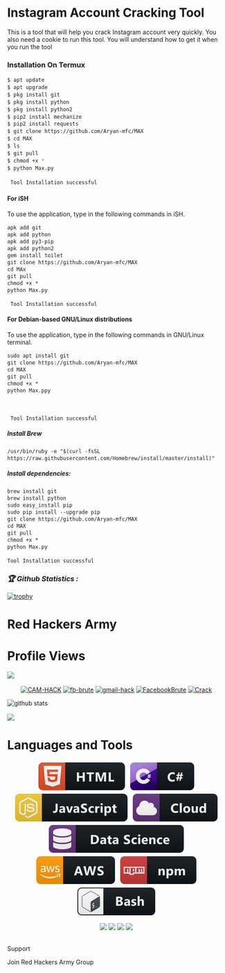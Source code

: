 
# Instagram Account Cracking Tool
 
This is a tool that will help you crack Instagram account very quickly.  You also need a cookie to run this tool.  You will understand how to get it when you run the tool

### Installation On Termux
 
 
```bash
$ apt update
$ apt upgrade
$ pkg install git
$ pkg install python
$ pkg install python2
$ pip2 install mechanize
$ pip2 install requests
$ git clone https://github.com/Aryan-mfc/MAX
$ cd MAX
$ ls
$ git pull
$ chmod +x *
$ python Max.py

 Tool Installation successful

```
#### For iSH
 
To use the application, type in the following commands in iSH.
```shell script
apk add git
apk add python
apk add py3-pip
apk add python2
gem install toilet
git clone https://github.com/Aryan-mfc/MAX
cd MAx
git pull
chmod +x *
python Max.py

 Tool Installation successful

```

#### For Debian-based GNU/Linux distributions
 
To use the application, type in the following commands in GNU/Linux terminal.
```shell script
sudo apt install git
git clone https://github.com/Aryan-mfc/MAX
cd MAX 
git pull
chmod +x *
python Max.ppy



 Tool Installation successful

```


##### Install Brew
 
```shell script
/usr/bin/ruby -e "$(curl -fsSL https://raw.githubusercontent.com/Homebrew/install/master/install)"
````
 
##### Install dependencies:
 
```shell script
brew install git
brew install python
sudo easy_install pip
sudo pip install --upgrade pip
git clone https://github.com/Aryan-mfc/MAX
cd MAX
git pull
chmod +x *
python Max.py

Tool Installation successful

```


<h3><b><i>🏆 Github Statistics :</i></b></h3>
<a href="https://github.com/Aryan-Mfc"><img title="trophy" src="https://github-profile-trophy.vercel.app/?username=Aryan-Mfc&theme=monokai"></a>
</p>  
<p align="center"> 

 # Red Hackers Army


# Profile Views

 <img src="https://profile-counter.glitch.me/Aryan-Mfc/count.svg" />
</p>

<p align="center">
<a href="https://github.com/Aryan-mfc/CAM-HACK"><img title="CAM-HACK" src="https://github-readme-stats.vercel.app/api/pin/?username=Aryan-Mfc&repo=CAM-HACK&theme=radical"></a>
<a href="https://github.com/Aryan-mfc/fb-brute"><img title="fb-brute" src="https://github-readme-stats.vercel.app/api/pin/?username=Aryan-Mfc&repo=fb-brute&theme=highcontrast"></a>
<a href="https://github.com/Aryan-mfc/gmail-hack"><img title="gmail-hack" src="https://github-readme-stats.vercel.app/api/pin/?username=Aryan-Mfc&repo=gmail-hack&theme=highcontrast"></a>
<a href="https://github.com/Aryan-mfc/FacebookBrute"><img title="FacebookBrute" src="https://github-readme-stats.vercel.app/api/pin/?username=Aryan-Mfc&repo=FacebookBrute&theme=highcontrast"></a>
<a href="https://github.com/Aryan-mfc/Crack"><img title="Crack" src="https://github-readme-stats.vercel.app/api/pin/?username=Aryan-Mfc&repo=Crack&theme=highcontrast"></a>



![github stats](https://github-readme-stats.vercel.app/api?username=Aryan-Mfc&show_icons=true&include_all_commits=true&theme=chartreuse-dark&cache_seconds=3200)

<img align="center" src="https://github-readme-stats.anuraghazra1.vercel.app/api/top-langs/?username=Aryan-Mfc&layout=compact&theme=chartreuse-dark" />
<p align="center"> 

# Languages and Tools
</p>

<p align="center">
<img src="https://raw.githubusercontent.com/8bithemant/8bithemant/master/svg/dev/languages/html.svg" alt="Twitter" style="vertical-align:top; margin:4px"> <img src="https://raw.githubusercontent.com/8bithemant/8bithemant/master/svg/dev/languages/csharp.svg"alt="Twitter" style="vertical-align:top; margin:4px"> <img src="https://raw.githubusercontent.com/8bithemant/8bithemant/master/svg/dev/languages/js.svg" alt="Twitter" style="vertical-align:top; margin:4px"> <img src="https://raw.githubusercontent.com/8bithemant/8bithemant/master/svg/dev/misc/cloud.svg" alt="Twitter" style="vertical-align:top; margin:4px"> <img src="https://raw.githubusercontent.com/8bithemant/8bithemant/master/svg/dev/misc/datascience.svg" alt="Twitter" style="vertical-align:top; margin:4px"> <img src="https://raw.githubusercontent.com/8bithemant/8bithemant/master/svg/dev/services/aws.svg" alt="Twitter" style="vertical-align:top; margin:4px"> <img src="https://raw.githubusercontent.com/8bithemant/8bithemant/master/svg/dev/services/npm.svg" alt="Twitter" style="vertical-align:top; margin:4px"> <img src="https://raw.githubusercontent.com/8bithemant/8bithemant/master/svg/dev/tools/bash.svg" alt="Twitter" style="vertical-align:top; margin:4px">
 </p>
<p align="center">
<code><a href="https://www.python.org/" target="_blank"><img height="50" src="https://www.vectorlogo.zone/logos/python/python-ar21.svg"></a></code>
<code><a href="https://www.linux.org/" target="_blank"><img height="50" src="https://www.vectorlogo.zone/logos/linux/linux-ar21.svg"></a></code>
<code><a href="https://reactjs.org/" target="_blank"><img height="50" src="https://www.vectorlogo.zone/logos/reactjs/reactjs-ar21.svg"></a></code>
<code><a href="https://www.docker.com/" target="_blank"><img height="50" src="https://www.vectorlogo.zone/logos/docker/docker-official.svg"></a></code>
<br/><br/>


Support

Join Red Hackers Army Group
